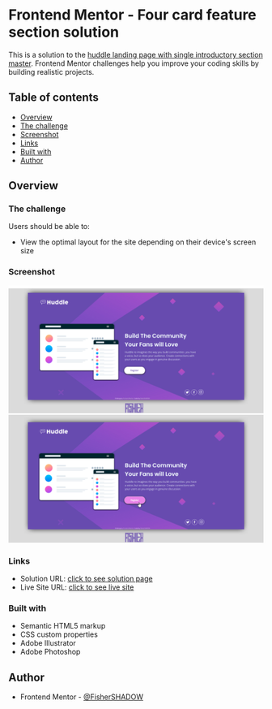 # Frontend Mentor - Four card feature section solution

This is a solution to the [huddle landing page with single introductory section master](https://www.frontendmentor.io/challenges/huddle-landing-page-with-a-single-introductory-section-B_2Wvxgi0). Frontend Mentor challenges help you improve your coding skills by building realistic projects. 

## Table of contents

  - [Overview](#overview)
  - [The challenge](#the-challenge)
  - [Screenshot](#screenshot)
  - [Links](#links)
  - [Built with](#built-with)
  - [Author](#author) 

## Overview

### The challenge

Users should be able to:

- View the optimal layout for the site depending on their device's screen size

### Screenshot

![](./assets/design/Readme-screenshot.jpg)
![](./assets/design/Readme-hover-screenshot.jpg)


### Links

- Solution URL: [click to see solution page](https://www.frontendmentor.io/solutions/huddle-landing-page-with-single-introductory-section-master-solved-m3j7iG4d4K)
- Live Site URL: [click to see live site](https://fishershadow.github.io/huddle-landing-page-with-single-introductory-section-master/)

### Built with

- Semantic HTML5 markup
- CSS custom properties
- Adobe Illustrator
- Adobe Photoshop

## Author
- Frontend Mentor - [@FisherSHADOW](https://www.frontendmentor.io/profile/FisherSHADOW)
